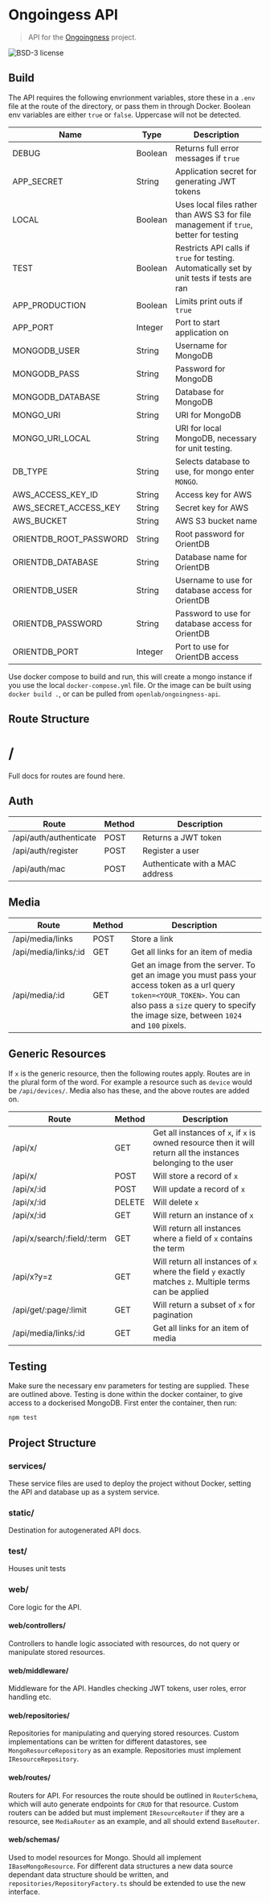 # Ongoingess API
> API for the [Ongoingness](https://ongoingness.cargocollective.com/) project.

![BSD-3 license](https://img.shields.io/badge/License-BSD3-blue.svg)

## Build
The API requires the following envrionment variables, store these in a `.env` file at the route of the directory,
or pass them in through Docker. Boolean env variables are either `true` or `false`. Uppercase will not be detected.

| **Name**               | **Type**| **Description**                                                                             |
|------------------------|---------|---------------------------------------------------------------------------------------------|
| DEBUG                  | Boolean | Returns full error messages if `true`                                                       |
| APP_SECRET             | String  | Application secret for generating JWT tokens                                                |
| LOCAL                  | Boolean | Uses local files rather than AWS S3 for file management if `true`, better for testing       |
| TEST                   | Boolean | Restricts API calls if `true` for testing. Automatically set by unit tests if tests are ran |
| APP_PRODUCTION         | Boolean | Limits print outs if `true`                                                                 |
| APP_PORT               | Integer | Port to start application on                                                                |
| MONGODB_USER           | String  | Username for MongoDB                                                                        |
| MONGODB_PASS           | String  | Password for MongoDB                                                                        |
| MONGODB_DATABASE       | String  | Database for MongoDB                                                                        |
| MONGO_URI              | String  | URI for MongoDB                                                                             |
| MONGO_URI_LOCAL        | String  | URI for local MongoDB, necessary for unit testing.                                          |
| DB_TYPE                | String  | Selects database to use, for mongo enter `MONGO`.                                           |
| AWS_ACCESS_KEY_ID      | String  | Access key for AWS                                                                          |
| AWS_SECRET_ACCESS_KEY  | String  | Secret key for AWS                                                                          |
| AWS_BUCKET             | String  | AWS S3 bucket name                                                                          |
| ORIENTDB_ROOT_PASSWORD | String  | Root password for OrientDB                                                                  |
| ORIENTDB_DATABASE      | String  | Database name for OrientDB                                                                  |
| ORIENTDB_USER          | String  | Username to use for database access for OrientDB                                            |
| ORIENTDB_PASSWORD      | String  | Password to use for database access for OrientDB                                            |
| ORIENTDB_PORT          | Integer | Port to use for OrientDB access                                                             |


Use docker compose to build and run, this will create a mongo instance if you use the local `docker-compose.yml` file.
Or the image can be built using `docker build .`, or can be pulled from `openlab/ongoingness-api`.

## Route Structure
# /
Full docs for routes are found here.

## Auth
| Route | Method | Description |
|-------|--------|-------------|
| /api/auth/authenticate | POST | Returns a JWT token |
| /api/auth/register | POST | Register a user |
| /api/auth/mac | POST | Authenticate with a MAC address |

## Media

| Route | Method | Description |
|-------|--------|-------------|
| /api/media/links | POST | Store a link |
| /api/media/links/:id | GET | Get all links for an item of media |
| /api/media/:id | GET | Get an image from the server. To get an image you must pass your access token as a url query `token=<YOUR_TOKEN>`. You can also pass a `size` query to specify the image size, between `1024` and `100` pixels. |

## Generic Resources
If `x` is the generic resource, then the following routes apply. Routes are in the plural form of the word.
For example a resource such as `device` would be `/api/devices/`.
Media also has these, and the above routes are added on.

| Route | Method | Description |
|-------|--------|-------------|
| /api/x/ | GET | Get all instances of `x`, if `x` is owned resource then it will return all the instances belonging to the user |
| /api/x/ | POST | Will store a record of `x`|
| /api/x/:id | POST | Will update a record of `x` |
| /api/x/:id | DELETE | Will delete `x` |
| /api/x/:id | GET | Will return an instance of `x` |
| /api/x/search/:field/:term | GET | Will return all instances where a field of `x` contains the term |
| /api/x?y=z | GET | Will return all instances of `x` where the field `y` exactly matches `z`. Multiple terms can be applied |
| /api/get/:page/:limit | GET | Will return a subset of `x` for pagination |
| /api/media/links/:id | GET | Get all links for an item of media |

## Testing
Make sure the necessary env parameters for testing are supplied. These are outlined above. Testing is done
within the docker container, to give access to a dockerised MongoDB. First enter the container, then run:
```bash
npm test
```

## Project Structure
### services/
These service files are used to deploy the project without Docker, setting the API and database up as a 
system service.

### static/
Destination for autogenerated API docs.

### test/
Houses unit tests

### web/
Core logic for the API.

#### web/controllers/
Controllers to handle logic associated with resources, do not query or manipulate stored resources.

#### web/middleware/
Middleware for the API. Handles checking JWT tokens, user roles, error handling etc.

#### web/repositories/
Repositories for manipulating and querying stored resources. Custom implementations can be written for different
datastores, see `MongoResourceRepository` as an example. Repositories must implement `IResourceRepository`.

#### web/routes/
Routers for API. For resources the route should be outlined in `RouterSchema`, which will auto generate endpoints
for `CRUD` for that resource. Custom routers can be added but must implement `IResourceRouter` if they are a 
resource, see `MediaRouter` as an example, and all should extend `BaseRouter`.

#### web/schemas/
Used to model resources for Mongo. Should all implement `IBaseMongoResource`. For different data structures a
new data source dependant data structure should be written, and `repositories/RepositoryFactory.ts` should be
extended to use the new interface.
